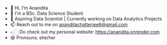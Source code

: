 - 👋 Hi, I’m Anandita
- 👀 I'm a BSc. Data Science Student
- 🌱 Aspiring Data Scientist | Currently working on Data Analytics Projects
- 📫 Reach out to me on ananditachatterjee6@gmail.com
- 👉🏻 Do check out my personal website: https://anandita.onrender.com
- 😄 Pronouns: she/her

<!---
lordphoenix02/lordphoenix02 is a ✨ special ✨ repository because its `README.md` (this file) appears on your GitHub profile.
You can click the Preview link to take a look at your changes.
--->
